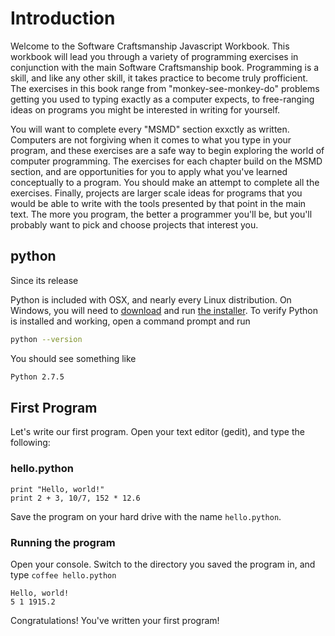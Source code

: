 # Introduction
Welcome to the Software Craftsmanship Javascript Workbook. This workbook will
lead you through a variety of programming exercises in conjunction with the main
Software Craftsmanship book. Programming is a skill, and like any other skill,
it takes practice to become truly profficient. The exercises in this book range
from "monkey-see-monkey-do" problems getting you used to typing exactly as a
computer expects, to free-ranging ideas on programs you might be interested in
writing for yourself. 

You will want to complete every "MSMD" section exxctly as written. Computers
are not forgiving when it comes to what you type in your program, and these
exercises are a safe way to begin exploring the world of computer programming.
The exercises for each chapter build on the MSMD section, and are opportunities
for you to apply what you've learned conceptually to a program. You should make
an attempt to complete all the exercises. Finally, projects are larger scale
ideas for programs that you would be able to write with the tools presented by
that point in the main text. The more you program, the better a programmer
you'll be, but you'll probably want to pick and choose projects that interest
you.

## python
Since its release 

Python is included with OSX, and nearly every Linux distribution. On Windows,
you will need to [download](http://www.python.org/download/) and run
[the installer](http://www.python.org/ftp/python/3.3.2/python-3.3.2.amd64.msi).
To verify Python is installed and working, open a command prompt and run

```sh
python --version
```

You should see something like

```sh
Python 2.7.5
```

## First Program
Let's write our first program. Open your text editor (gedit), and type the following:

### hello.python
```
print "Hello, world!"
print 2 + 3, 10/7, 152 * 12.6
```

Save the program on your hard drive with the name `hello.python`.

### Running the program
Open your console. Switch to the directory you saved the program in, and type `coffee hello.python`

```
Hello, world!
5 1 1915.2
```

Congratulations! You've written your first program!

